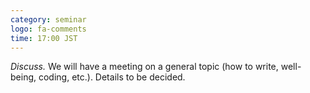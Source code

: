 ```yaml
---
category: seminar
logo: fa-comments
time: 17:00 JST
---
```


*Discuss.*  We will have a meeting on a general topic (how to write, well-being, coding, etc.). Details to be decided.


